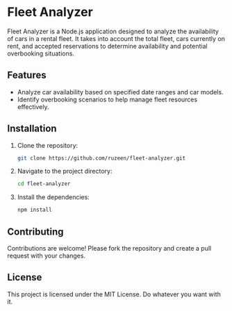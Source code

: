 # Fleet Analyzer

Fleet Analyzer is a Node.js application designed to analyze the availability of cars in a rental fleet. It takes into account the total fleet, cars currently on rent, and accepted reservations to determine availability and potential overbooking situations.

## Features

- Analyze car availability based on specified date ranges and car models.
- Identify overbooking scenarios to help manage fleet resources effectively.

## Installation

1. Clone the repository:
   ```bash
   git clone https://github.com/ruzeen/fleet-analyzer.git
   ```
2. Navigate to the project directory:
   ```bash
   cd fleet-analyzer
   ```
3. Install the dependencies:
   ```bash
   npm install
   ```

## Contributing

Contributions are welcome! Please fork the repository and create a pull request with your changes.

## License

This project is licensed under the MIT License. Do whatever you want with it.
